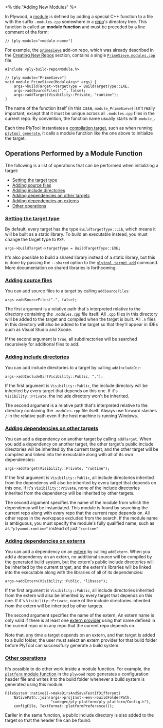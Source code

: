 <% title "Adding New Modules" %>

In Plywood, a [module](KeyConcepts#modules) is defined by adding a special C++ function to a file with the suffix `.modules.cpp` somewhere in a [repo](KeyConcepts#repos)'s directory tree. This function is called an **module function** and must be preceded by a line comment of the form:

    // [ply module="<module-name>"]

For example, the [`primesieve`](https://github.com/arc80/primesieve) add-on repo, which was already described in the [Creating New Repos](NewRepos) section, contains a single [`PrimeSieve.modules.cpp`](https://github.com/arc80/primesieve/blob/master/src/PrimeSieve/PrimeSieve.modules.cpp) file:

    #include <ply-build-repo/Module.h>
    
    // [ply module="PrimeSieve"]
    void module_PrimeSieve(ModuleArgs* args) {
        args->buildTarget->targetType = BuildTargetType::EXE;
        args->addSourceFiles(".", false);
        args->addTarget(Visibility::Private, "runtime");
    }

The name of the function itself (in this case, `module_PrimeSieve`) isn't really important, except that it must be unique across all `.modules.cpp` files in the current repo. By convention, the function name usually starts with `module_`.

Each time PlyTool instantiates a [compilation target](KeyConcepts#targets), such as when running [`plytool generate`](PlyTool), it calls a module function like the one above to initialize the target.

## Operations Performed by a Module Function

The following is a list of operations that can be performed when initializing a target:

* [Setting the target type](#setting-the-target-type)
* [Adding source files](#adding-source-files)
* [Adding include directories](#adding-include-directories)
* [Adding dependencies on other targets](#adding-dependencies-on-other-targets)
* [Adding dependencies on externs](#adding-dependencies-on-externs)
* [Other operations](#other-operations)

### [Setting the target type](#setting-the-target-type)

By default, every target has the type `BuildTargetType::Lib`, which means it will be built as a static library. To build an executable instead, you must change the target type to `EXE`.

    args->buildTarget->targetType = BuildTargetType::EXE;

It's also possible to build a shared library instead of a static library, but this is done by passing the `--shared` option to the [`plytool target add`](PlyTool) command. More documentation on shared libraries is forthcoming.

### [Adding source files](#adding-source-files)

You can add source files to a target by calling `addSourceFiles`:

    args->addSourceFiles(".", false);

The first argument is a relative path that's interpreted relative to the directory containing the `.modules.cpp` file itself. All `.cpp` files in this directory will be added to the target and compiled when the target is built. All `.h` files in this directory will also be added to the target so that they'll appear in IDEs such as Visual Studio and Xcode.

If the second argument is `true`, all subdirectories will be searched recursively for additional files to add.

### [Adding include directories](#adding-include-directories)

You can add include directories to a target by calling `addIncludeDir`:

    args->addIncludeDir(Visibility::Public, ".");

If the first argument is `Visibility::Public`, the include directory will be inherited by every target that depends on this one. If it's `Visibility::Private`, the include directory won't be inherited.

The second argument is a relative path that's interpreted relative to the directory containing the `.modules.cpp` file itself. Always use forward slashes `/` in the relative path even if the host machine is running Windows.

### [Adding dependencies on other targets](#adding-dependencies-on-other-targets)

You can add a dependency on another target by calling `addTarget`. When you add a dependency on another target, the other target's public include directories will be inherited by the current target, and the other target will be compiled and linked into the executable along with all of its own dependencies:

    args->addTarget(Visibility::Private, "runtime");

If the first argument is `Visibility::Public`, all include directories inherited from the dependency will also be inherited by every target that depends on this one. If it's `Visibility::Private`, none of the include directories inherited from the dependency will be inherited by other targets.

The second argument specifies the name of the module from which the dependency will be instantiated. This module is found by searching the current repo along with every repo that the current repo depends on. All other repos in the workspace excluded from the search. If the module name is ambiguous, you must specify the module's fully qualified name, such as as `"plywood.runtime"` instead of just `"runtime"`.

### [Adding dependencies on externs](#adding-dependencies-on-externs)

You can add a dependency on an [extern](KeyConcepts#externs) by calling `addExtern`. When you add a dependency on an extern, no additional source will be compiled by the generated build system, but the extern's public include directories will be inherited by the current target, and the extern's libraries will be linked into the executable along with the libraries of all of its dependencies:

    args->addExtern(Visibility::Public, "libsass");

If the first argument is `Visibility::Public`, all include directories inherited from the extern will also be inherited by every target that depends on this one. If it's `Visibility::Private`, none of the include directories inherited from the extern will be inherited by other targets.

The second argument specifies the name of the extern. An extern name is only valid if there is at least one [extern provider](KeyConcepts#extern-providers) using that name defined in the current repo or in any repo that the current repo depends on.

Note that, any time a target depends on an extern, and that target is added to a build folder, the user must select an extern provider for that build folder before PlyTool can successfully generate a build system.

### [Other operations](#other-operations)

It's possible to do other work inside a module function. For example, the [`platform` module function](https://github.com/arc80/plywood/blob/master/repos/plywood/src/platform/platform.modules.cpp) in the `plywood` repo generates a configuration header file and writes it to the build folder whenever a build system is generated using this module:

    FileSystem::native()->makeDirsAndSaveTextIfDifferent(
        NativePath::join(args->projInst->env->buildFolderPath,
                         "codegen/ply-platform/ply-platform/Config.h"),
        configFile, TextFormat::platformPreference());

Earlier in the same function, a public include directory is also added to the target so that the header file can be found.
